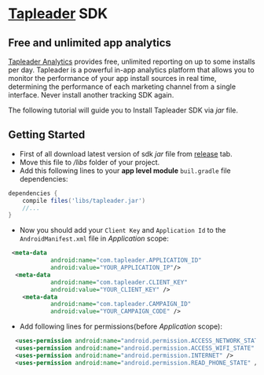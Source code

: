 # [Tapleader](http://tapleader.com) SDK 

## Free and unlimited app analytics

[Tapleader Analytics](http://tapleader.com) provides free, unlimited reporting on up to some installs per day. Tapleader is a powerful in-app analytics platform that allows you to monitor the performance of your app install sources in real time, determining the performance of each marketing channel from a single interface. Never install another tracking SDK again.

The following tutorial will guide you to Install Tapleader SDK via *jar* file.

## Getting Started

* First of all download latest version of sdk *jar* file from [release](https://github.com/tapleader/tapleader-sdk-android/releases) tab.
* Move this file to */libs* folder of your project.
* Add this following lines to your **app level module** `buil.gradle` file dependencies:

```gradle
dependencies {
    compile files('libs/tapleader.jar')
    //...
}
```
* Now you should add your `Client Key` and `Application Id` to the `AndroidManifest.xml` file in *Application* scope:	
```xml
 <meta-data
            android:name="com.tapleader.APPLICATION_ID"
            android:value="YOUR_APPLICATION_IP"/>
  <meta-data
            android:name="com.tapleader.CLIENT_KEY"
            android:value="YOUR_CLIENT_KEY" />
	<meta-data
            android:name="com.tapleader.CAMPAIGN_ID"
            android:value="YOUR_CAMPAIGN_CODE" />
 ```
* Add following lines for permissions(before *Application* scope):

```xml
  <uses-permission android:name="android.permission.ACCESS_NETWORK_STATE" />
  <uses-permission android:name="android.permission.ACCESS_WIFI_STATE" />
  <uses-permission android:name="android.permission.INTERNET" />
  <uses-permission android:name="android.permission.READ_PHONE_STATE" />
```
